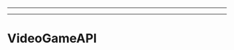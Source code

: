 -----------------------------
--------------------------------------------------------------------------------------------------
# VideoGameAPI
